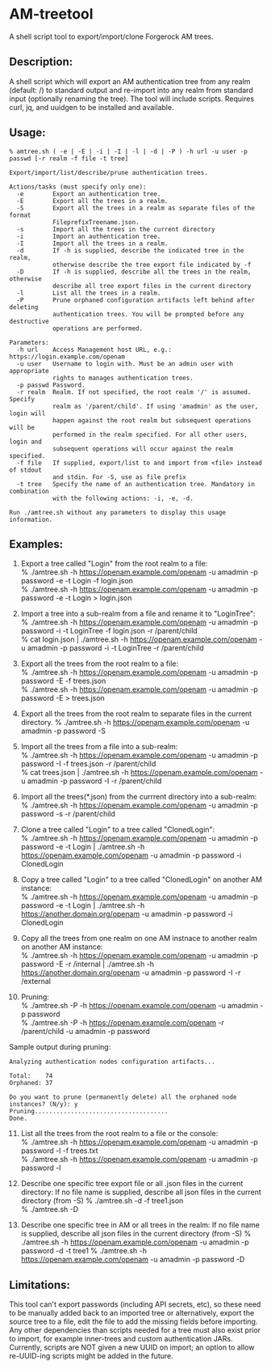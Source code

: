 # AM-treetool
A shell script tool to export/import/clone Forgerock AM trees.

## Description:
A shell script which will export an AM authentication tree from any realm (default: /) to standard output and re-import into any realm from standard input (optionally renaming the tree). The tool will include scripts. Requires curl, jq, and uuidgen to be installed and available.


## Usage: 
    % amtree.sh ( -e | -E | -i | -I | -l | -d | -P ) -h url -u user -p passwd [-r realm -f file -t tree]  
    
    Export/import/list/describe/prune authentication trees.
    
    Actions/tasks (must specify only one):
      -e        Export an authentication tree.
      -E        Export all the trees in a realm.
      -S        Export all the trees in a realm as separate files of the format
                FileprefixTreename.json.
      -s        Import all the trees in the current directory
      -i        Import an authentication tree.
      -I        Import all the trees in a realm.
      -d        If -h is supplied, describe the indicated tree in the realm,
                otherwise describe the tree export file indicated by -f
      -D        If -h is supplied, describe all the trees in the realm, otherwise
                describe all tree export files in the current directory
      -l        List all the trees in a realm.
      -P        Prune orphaned configuration artifacts left behind after deleting
                authentication trees. You will be prompted before any destructive
                operations are performed.
    
    Parameters:
      -h url    Access Management host URL, e.g.: https://login.example.com/openam
      -u user   Username to login with. Must be an admin user with appropriate
                rights to manages authentication trees.
      -p passwd Password.
      -r realm  Realm. If not specified, the root realm '/' is assumed. Specify
                realm as '/parent/child'. If using 'amadmin' as the user, login will
                happen against the root realm but subsequent operations will be
                performed in the realm specified. For all other users, login and
                subsequent operations will occur against the realm specified.
      -f file   If supplied, export/list to and import from <file> instead of stdout
                and stdin. For -S, use as file prefix
      -t tree   Specify the name of an authentication tree. Mandatory in combination
                with the following actions: -i, -e, -d.
    
    Run ./amtree.sh without any parameters to display this usage information.

## Examples:
1) Export a tree called "Login" from the root realm to a file:  
    % ./amtree.sh -h https://openam.example.com/openam -u amadmin -p password -e -t Login -f login.json  
    % ./amtree.sh -h https://openam.example.com/openam -u amadmin -p password -e -t Login > login.json  
  
2) Import a tree into a sub-realm from a file and rename it to "LoginTree":  
    % ./amtree.sh -h https://openam.example.com/openam -u amadmin -p password -i -t LoginTree -f login.json -r /parent/child  
    % cat login.json | ./amtree.sh -h https://openam.example.com/openam -u amadmin -p password -i -t LoginTree -r /parent/child  
  
3) Export all the trees from the root realm to a file:  
    % ./amtree.sh -h https://openam.example.com/openam -u amadmin -p password -E -f trees.json  
    % ./amtree.sh -h https://openam.example.com/openam -u amadmin -p password -E > trees.json  
  
4) Export all the trees from the root realm to separate files in the current directory. 
    % ./amtree.sh -h https://openam.example.com/openam -u amadmin -p password -S  
  
5) Import all the trees from a file into a sub-realm:  
    % ./amtree.sh -h https://openam.example.com/openam -u amadmin -p password -I -f trees.json -r /parent/child  
    % cat trees.json | ./amtree.sh -h https://openam.example.com/openam -u amadmin -p password -I -r /parent/child  
  
6) Import all the trees(*.json) from the currrent directory into a sub-realm:  
    % ./amtree.sh -h https://openam.example.com/openam -u amadmin -p password -s -r /parent/child  
  
7) Clone a tree called "Login" to a tree called "ClonedLogin":  
    % ./amtree.sh -h https://openam.example.com/openam -u amadmin -p password -e -t Login | ./amtree.sh -h https://openam.example.com/openam -u amadmin -p password -i ClonedLogin  
  
8) Copy a tree called "Login" to a tree called "ClonedLogin" on another AM instance:  
    % ./amtree.sh -h https://openam.example.com/openam -u amadmin -p password -e -t Login | ./amtree.sh -h https://another.domain.org/openam -u amadmin -p password -i ClonedLogin  
  
9) Copy all the trees from one realm on one AM instnace to another realm on another AM instance:  
    % ./amtree.sh -h https://openam.example.com/openam -u amadmin -p password -E -r /internal | ./amtree.sh -h https://another.domain.org/openam -u amadmin -p password -I -r /external  
  
10) Pruning:  
    % ./amtree.sh -P -h https://openam.example.com/openam -u amadmin -p password  
    % ./amtree.sh -P -h https://openam.example.com/openam -r /parent/child -u amadmin -p password  
  
   Sample output during pruning:  
       
    Analyzing authentication nodes configuration artifacts...  
       
    Total:    74  
    Orphaned: 37  
     
    Do you want to prune (permanently delete) all the orphaned node instances? (N/y): y  
    Pruning.....................................  
    Done.
  
11) List all the trees from the root realm to a file or the console:  
    % ./amtree.sh -h https://openam.example.com/openam -u amadmin -p password -l -f trees.txt  
    % ./amtree.sh -h https://openam.example.com/openam -u amadmin -p password -l
  
12) Describe one specific tree export file or all .json files in the current directory:
    If no file name is supplied, describe all json files in the current directory (from -S)
    % ./amtree.sh -d -f tree1.json  
    % ./amtree.sh -D
  
13) Describe one specific tree in AM or all trees in the realm:
    If no file name is supplied, describe all json files in the current directory (from -S)
    % ./amtree.sh -h https://openam.example.com/openam -u amadmin -p password -d -t tree1
    % ./amtree.sh -h https://openam.example.com/openam -u amadmin -p password -D

## Limitations:
This tool can't export passwords (including API secrets, etc), so these need to be manually added back to an imported tree or alternatively, export the source tree to a file, edit the file to add the missing fields before importing. Any other dependencies than scripts needed for a tree must also exist prior to import, for example inner-trees and custom authentication JARs. Currently, scripts are NOT given a new UUID on import; an option to allow re-UUID-ing scripts might be added in the future.
